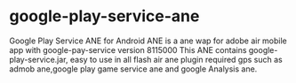 # google-play-service-ane
Google Play Service ANE for Android ANE is a ane wap for adobe air mobile app with google-pay-service  version 8115000 This ANE contains google-play-service.jar, easy to use in all flash air ane plugin required gps such as admob ane,google play game service ane and google Analysis ane.
